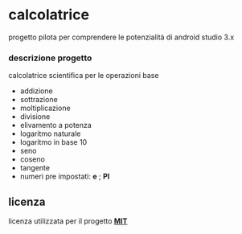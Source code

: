 # calcolatrice
progetto pilota per comprendere le potenzialità di android studio 3.x

### descrizione progetto

calcolatrice scientifica per le operazioni base
- addizione
- sottrazione
- moltiplicazione
- divisione
- elivamento a potenza
- logaritmo naturale
- logaritmo in base 10
- seno
- coseno
- tangente
- numeri pre impostati: **e** ; **PI**


## licenza

licenza utilizzata per il progetto [**MIT**](https://github.com/125ade/calcolatrice/blob/master/LICENSE)
